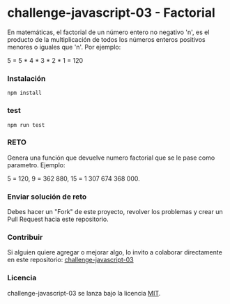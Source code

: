 # challenge-javascript-03 - Factorial

En matemáticas, el factorial de un número entero no negativo 'n', es el producto de la multiplicación de todos los números enteros positivos menores o iguales que 'n'. Por ejemplo:

5 = 5 * 4 * 3 * 2 * 1 = 120

### Instalación
```
npm install
```

### test
```
npm run test
```

### RETO

Genera una función que devuelve numero factorial que se le pase como parametro. Ejemplo: 

5 = 120, 
9 = 362 880, 
15 = 1 307 674 368 000. 

### Enviar solución de reto
Debes hacer un "Fork" de este proyecto, revolver los problemas y crear un Pull Request hacia este repositorio.

### Contribuir
Si alguien quiere agregar o mejorar algo, lo invito a colaborar directamente en este repositorio: [challenge-javascript-03](https://github.com/platzimaster/challenge-javascript-03/)

### Licencia
challenge-javascript-03 se lanza bajo la licencia [MIT](https://opensource.org/licenses/MIT).
